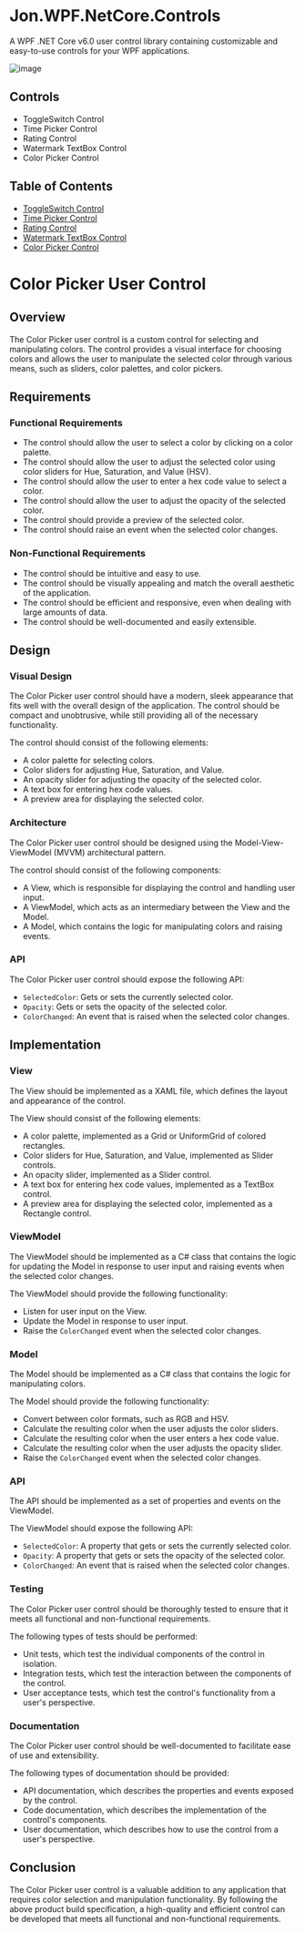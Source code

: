 ﻿# Jon.WPF.NetCore.Controls

A WPF .NET Core v6.0 user control library containing customizable and easy-to-use controls for your WPF applications.

![image](http://jonmsales.com/examplePicture.png)


## Controls

- ToggleSwitch Control
- Time Picker Control
- Rating Control
- Watermark TextBox Control
- Color Picker Control

## Table of Contents

- [ToggleSwitch Control](#toggleswitch-control-for-wpf)
- [Time Picker Control](#time-picker-control-specification)
- [Rating Control](#ratingcontrol)
- [Watermark TextBox Control](#watermark-textbox-control)
- [Color Picker Control](#color-picker-user-control)

# Color Picker User Control

## Overview

The Color Picker user control is a custom control for selecting and manipulating colors. The control provides a visual interface for choosing colors and allows the user to manipulate the selected color through various means, such as sliders, color palettes, and color pickers.

## Requirements

### Functional Requirements

- The control should allow the user to select a color by clicking on a color palette.
- The control should allow the user to adjust the selected color using color sliders for Hue, Saturation, and Value (HSV).
- The control should allow the user to enter a hex code value to select a color.
- The control should allow the user to adjust the opacity of the selected color.
- The control should provide a preview of the selected color.
- The control should raise an event when the selected color changes.

### Non-Functional Requirements

- The control should be intuitive and easy to use.
- The control should be visually appealing and match the overall aesthetic of the application.
- The control should be efficient and responsive, even when dealing with large amounts of data.
- The control should be well-documented and easily extensible.

## Design

### Visual Design

The Color Picker user control should have a modern, sleek appearance that fits well with the overall design of the application. The control should be compact and unobtrusive, while still providing all of the necessary functionality.

The control should consist of the following elements:

- A color palette for selecting colors.
- Color sliders for adjusting Hue, Saturation, and Value.
- An opacity slider for adjusting the opacity of the selected color.
- A text box for entering hex code values.
- A preview area for displaying the selected color.

### Architecture

The Color Picker user control should be designed using the Model-View-ViewModel (MVVM) architectural pattern.

The control should consist of the following components:

- A View, which is responsible for displaying the control and handling user input.
- A ViewModel, which acts as an intermediary between the View and the Model.
- A Model, which contains the logic for manipulating colors and raising events.

### API

The Color Picker user control should expose the following API:

- `SelectedColor`: Gets or sets the currently selected color.
- `Opacity`: Gets or sets the opacity of the selected color.
- `ColorChanged`: An event that is raised when the selected color changes.

## Implementation

### View

The View should be implemented as a XAML file, which defines the layout and appearance of the control.

The View should consist of the following elements:

- A color palette, implemented as a Grid or UniformGrid of colored rectangles.
- Color sliders for Hue, Saturation, and Value, implemented as Slider controls.
- An opacity slider, implemented as a Slider control.
- A text box for entering hex code values, implemented as a TextBox control.
- A preview area for displaying the selected color, implemented as a Rectangle control.

### ViewModel

The ViewModel should be implemented as a C# class that contains the logic for updating the Model in response to user input and raising events when the selected color changes.

The ViewModel should provide the following functionality:

- Listen for user input on the View.
- Update the Model in response to user input.
- Raise the `ColorChanged` event when the selected color changes.

### Model

The Model should be implemented as a C# class that contains the logic for manipulating colors.

The Model should provide the following functionality:

- Convert between color formats, such as RGB and HSV.
- Calculate the resulting color when the user adjusts the color sliders.
- Calculate the resulting color when the user enters a hex code value.
- Calculate the resulting color when the user adjusts the opacity slider.
- Raise the `ColorChanged` event when the selected color changes.

### API

The API should be implemented as a set of properties and events on the ViewModel.

The ViewModel should expose the following API:

- `SelectedColor`: A property that gets or sets the currently selected color.
- `Opacity`: A property that gets or sets the opacity of the selected color.
- `ColorChanged`: An event that is raised when the selected color changes.

### Testing

The Color Picker user control should be thoroughly tested to ensure that it meets all functional and non-functional requirements.

The following types of tests should be performed:

- Unit tests, which test the individual components of the control in isolation.
- Integration tests, which test the interaction between the components of the control.
- User acceptance tests, which test the control's functionality from a user's perspective.

### Documentation

The Color Picker user control should be well-documented to facilitate ease of use and extensibility.

The following types of documentation should be provided:

- API documentation, which describes the properties and events exposed by the control.
- Code documentation, which describes the implementation of the control's components.
- User documentation, which describes how to use the control from a user's perspective.

## Conclusion

The Color Picker user control is a valuable addition to any application that requires color selection and manipulation functionality. By following the above product build specification, a high-quality and efficient control can be developed that meets all functional and non-functional requirements.
